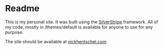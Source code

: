 # Readme

This is my personal site. It was built using the [SilverStripe](http://silverstripe.org "SilverStripe") framework. All of my code, mostly in /themes/default is available for anyone to use for any purpose.

The site should be available at [nickhentschel.com](http://nickhentschel.com "Nick Hentschel").
